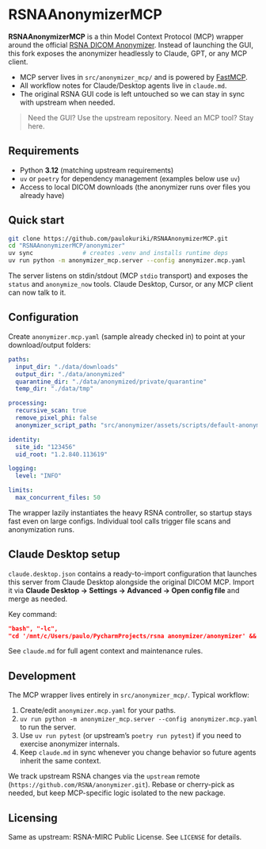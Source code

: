 # RSNAAnonymizerMCP

**RSNAAnonymizerMCP** is a thin Model Context Protocol (MCP) wrapper around the official [RSNA DICOM Anonymizer](https://github.com/RSNA/anonymizer). Instead of launching the GUI, this fork exposes the anonymizer headlessly to Claude, GPT, or any MCP client.

- MCP server lives in `src/anonymizer_mcp/` and is powered by [FastMCP](https://github.com/modelcontextprotocol/python-sdk).
- All workflow notes for Claude/Desktop agents live in `claude.md`.
- The original RSNA GUI code is left untouched so we can stay in sync with upstream when needed.

> Need the GUI? Use the upstream repository. Need an MCP tool? Stay here.

## Requirements

- Python **3.12** (matching upstream requirements)
- `uv` or `poetry` for dependency management (examples below use `uv`)
- Access to local DICOM downloads (the anonymizer runs over files you already have)

## Quick start

```bash
git clone https://github.com/paulokuriki/RSNAAnonymizerMCP.git
cd "RSNAAnonymizerMCP/anonymizer"
uv sync              # creates .venv and installs runtime deps
uv run python -m anonymizer_mcp.server --config anonymizer.mcp.yaml
```

The server listens on stdin/stdout (MCP `stdio` transport) and exposes the `status` and `anonymize_now` tools. Claude Desktop, Cursor, or any MCP client can now talk to it.

## Configuration

Create `anonymizer.mcp.yaml` (sample already checked in) to point at your download/output folders:

```yaml
paths:
  input_dir: "./data/downloads"
  output_dir: "./data/anonymized"
  quarantine_dir: "./data/anonymized/private/quarantine"
  temp_dir: "./data/tmp"

processing:
  recursive_scan: true
  remove_pixel_phi: false
  anonymizer_script_path: "src/anonymizer/assets/scripts/default-anonymizer.script"

identity:
  site_id: "123456"
  uid_root: "1.2.840.113619"

logging:
  level: "INFO"

limits:
  max_concurrent_files: 50
```

The wrapper lazily instantiates the heavy RSNA controller, so startup stays fast even on large configs. Individual tool calls trigger file scans and anonymization runs.

## Claude Desktop setup

`claude.desktop.json` contains a ready-to-import configuration that launches this server from Claude Desktop alongside the original DICOM MCP. Import it via **Claude Desktop → Settings → Advanced → Open config file** and merge as needed.

Key command:

```json
"bash", "-lc",
"cd '/mnt/c/Users/paulo/PycharmProjects/rsna anonymizer/anonymizer' && uv run python -m anonymizer_mcp.server --config anonymizer.mcp.yaml"
```

See `claude.md` for full agent context and maintenance rules.

## Development

The MCP wrapper lives entirely in `src/anonymizer_mcp/`. Typical workflow:

1. Create/edit `anonymizer.mcp.yaml` for your paths.
2. `uv run python -m anonymizer_mcp.server --config anonymizer.mcp.yaml` to run the server.
3. Use `uv run pytest` (or upstream’s `poetry run pytest`) if you need to exercise anonymizer internals.
4. Keep `claude.md` in sync whenever you change behavior so future agents inherit the same context.

We track upstream RSNA changes via the `upstream` remote (`https://github.com/RSNA/anonymizer.git`). Rebase or cherry-pick as needed, but keep MCP-specific logic isolated to the new package.

## Licensing

Same as upstream: RSNA-MIRC Public License. See `LICENSE` for details.
